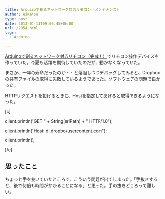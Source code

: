 ```yaml
---
title: Arduinoで創るネットワーク対応リモコン（メンテナンス）
author: eiKatou
type: post
date: 2013-07-13T09:05:45+00:00
url: /2954.html
tags:
  - Arduino

---
```

[Arduinoで創るネットワーク対応リモコン（完成！）][1]でリモコン操作デバイスを作っていた。今夏も活躍を期待していたのだが、動かなくなっていた。
  
まさか、一年の寿命だったのか・・と落胆しつつデバッグしてみると、Dropboxの共有ファイルの取得に失敗しているようであった。ソフトウェアの問題で良かった。

HTTPリクエストを投げるときに、Hostを指定してあげると取得できるようになった。

[c]
  
client.println("GET " + String(urlPath) + " HTTP/1.0");
  
client.println("Host: dl.dropboxusercontent.com");
  
client.println();
  
[/c] 

## 思ったこと

ちょっと手を抜いていたところで、こういう問題が出てしまった。「手抜きすると、後で何倍も時間がかかることになる」と思った。手の抜きどころって難しい。

 [1]: http://eikatou.net/blog/2012/08/arduino_remocon_kansei/
